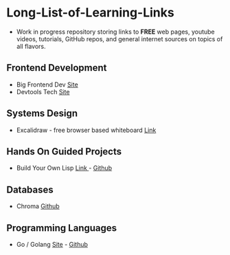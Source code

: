# Long-List-of-Learning-Links

- Work in progress repository storing links to **FREE** web pages, youtube videos, tutorials, GitHub repos, and general internet sources on topics of all flavors.



## Frontend Development
- Big Frontend Dev [Site
](https://bigfrontend.dev/)
- Devtools Tech [Site
](https://devtools.tech/)

## Systems Design
- Excalidraw - free browser based whiteboard [Link
](https://excalidraw.com/)

## Hands On Guided Projects
- Build Your Own Lisp [Link
](https://buildyourownlisp.com/) - [Github](https://github.com/orangeduck/BuildYourOwnLisp) 

## Databases
- Chroma [Github](https://github.com/chroma-core/chroma)

## Programming Languages
- Go / Golang [Site](https://go.dev/) - [Github](https://github.com/golang) 
